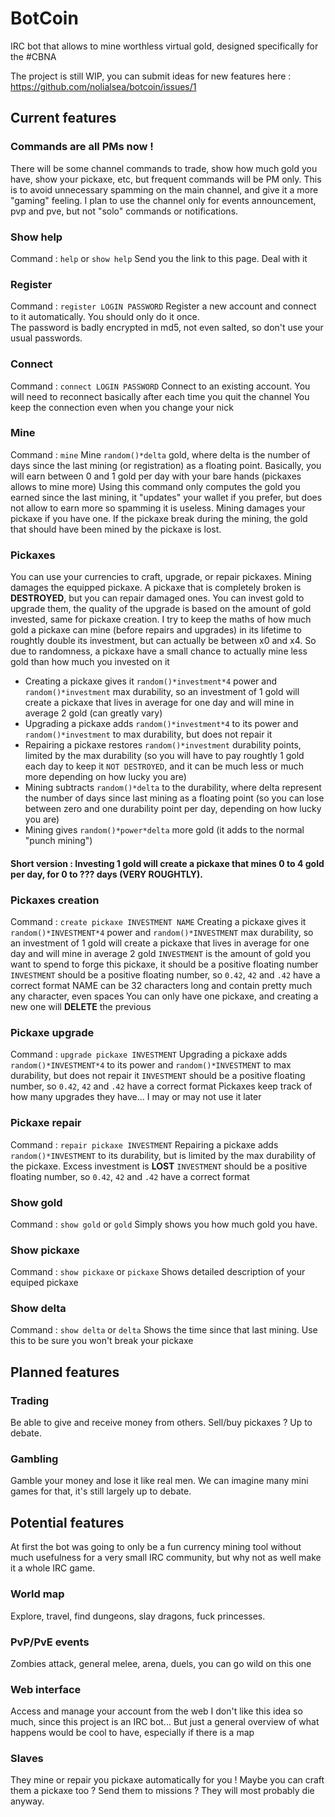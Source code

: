 # BotCoin
IRC bot that allows to mine worthless virtual gold, designed specifically for the #CBNA

The project is still WIP, you can submit ideas for new features here : https://github.com/nolialsea/botcoin/issues/1

## Current features
### Commands are all PMs now !
There will be some channel commands to trade, show how much gold you have, show your pickaxe, etc, but frequent commands will be PM only.
This is to avoid unnecessary spamming on the main channel, and give it a more "gaming" feeling.
I plan to use the channel only for events announcement, pvp and pve, but not "solo" commands or notifications. 

### Show help
Command : `help` or `show help`
Send you the link to this page. Deal with it

### Register
Command : `register LOGIN PASSWORD`
Register a new account and connect to it automatically. You should only do it once.  
The password is badly encrypted in md5, not even salted, so don't use your usual passwords.

### Connect
Command : `connect LOGIN PASSWORD`
Connect to an existing account.
You will need to reconnect basically after each time you quit the channel
You keep the connection even when you change your nick

### Mine
Command : `mine`
Mine `random()*delta` gold, where delta is the number of days since the last mining (or registration) as a floating point.
Basically, you will earn between 0 and 1 gold per day with your bare hands (pickaxes allows to mine more)
Using this command only computes the gold you earned since the last mining, it "updates" your wallet if you prefer, but does not allow to earn more so spamming it is useless.
Mining damages your pickaxe if you have one. If the pickaxe break during the mining, the gold that should have been mined by the pickaxe is lost.

### Pickaxes
You can use your currencies to craft, upgrade, or repair pickaxes.
Mining damages the equipped pickaxe.
A pickaxe that is completely broken is **DESTROYED**, but you can repair damaged ones.
You can invest gold to upgrade them, the quality of the upgrade is based on the amount of gold invested, same for pickaxe creation.
I try to keep the maths of how much gold a pickaxe can mine (before repairs and upgrades) in its lifetime to roughtly double its investment, but can actually be between x0 and x4.
So due to randomness, a pickaxe have a small chance to actually mine less gold than how much you invested on it
- Creating a pickaxe gives it `random()*investment*4` power and `random()*investment` max durability, so an investment of 1 gold will create a pickaxe that lives in average for one day and will mine in average 2 gold (can greatly vary)
- Upgrading a pickaxe adds `random()*investment*4` to its power and `random()*investment` to max durability, but does not repair it
- Repairing a pickaxe restores `random()*investment` durability points, limited by the max durability (so you will have to pay roughtly 1 gold each day to keep it `NOT DESTROYED`, and it can be much less or much more depending on how lucky you are)
- Mining subtracts `random()*delta` to the durability, where delta represent the number of days since last mining as a floating point (so you can lose between zero and one durability point per day, depending on how lucky you are)
- Mining gives `random()*power*delta` more gold (it adds to the normal "punch mining")

#### Short version : Investing 1 gold will create a pickaxe that mines 0 to 4 gold per day, for 0 to ??? days (VERY ROUGHTLY).

### Pickaxes creation
Command : `create pickaxe INVESTMENT NAME`
Creating a pickaxe gives it `random()*INVESTMENT*4` power and `random()*INVESTMENT` max durability, so an investment of 1 gold will create a pickaxe that lives in average for one day and will mine in average 2 gold
`INVESTMENT` is the amount of gold you want to spend to forge this pickaxe, it should be a positive floating number
`INVESTMENT` should be a positive floating number, so `0.42`, `42` and `.42` have a correct format
NAME can be 32 characters long and contain pretty much any character, even spaces
You can only have one pickaxe, and creating a new one will **DELETE** the previous

### Pickaxe upgrade
Command : `upgrade pickaxe INVESTMENT`
Upgrading a pickaxe adds `random()*INVESTMENT*4` to its power and `random()*INVESTMENT` to max durability, but does not repair it
`INVESTMENT` should be a positive floating number, so `0.42`, `42` and `.42` have a correct format
Pickaxes keep track of how many upgrades they have... I may or may not use it later

### Pickaxe repair
Command : `repair pickaxe INVESTMENT`
Repairing a pickaxe adds `random()*INVESTMENT` to its durability, but is limited by the max durability of the pickaxe. Excess investment is **LOST**
`INVESTMENT` should be a positive floating number, so `0.42`, `42` and `.42` have a correct format

### Show gold
Command : `show gold` or `gold`
Simply shows you how much gold you have.

### Show pickaxe
Command : `show pickaxe` or `pickaxe`
Shows detailed description of your equiped pickaxe

### Show delta
Command : `show delta` or `delta`
Shows the time since that last mining. Use this to be sure you won't break your pickaxe

## Planned features

### Trading
Be able to give and receive money from others.
Sell/buy pickaxes ?
Up to debate.

### Gambling
Gamble your money and lose it like real men.
We can imagine many mini games for that, it's still largely up to debate.

## Potential features
At first the bot was going to only be a fun currency mining tool without much usefulness for a very small IRC community, but why not as well make it a whole IRC game.

### World map
Explore, travel, find dungeons, slay dragons, fuck princesses.

### PvP/PvE events
Zombies attack, general melee, arena, duels, you can go wild on this one

### Web interface
Access and manage your account from the web
I don't like this idea so much, since this project is an IRC bot...
But just a general overview of what happens would be cool to have, especially if there is a map

### Slaves
They mine or repair you pickaxe automatically for you !
Maybe you can craft them a pickaxe too ?
Send them to missions ?
They will most probably die anyway.
